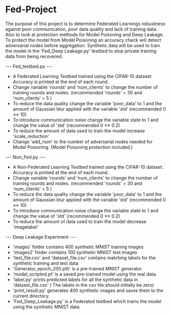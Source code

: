 # Fed-Project

The purpose of this project is to determine Federated Learnings robustness against poor communication, poor data quality and lack of training data. Also to look at protection methods for Model Poisoning and Deep Leakage. To protect the model from Model Poisoning an accuracy check will detect adversarial nodes before aggregation. Synthetic data will be used to train the model in the 'Fed_Deep Leakage.py' testbed to stop private training data from being recovered.

--- Fed_testbed.py ---

- A Federated Learning Testbed trained using the CIFAR-10 dataset. Accuracy is printed at the end of each round.
- Change variable 'rounds' and 'num_clients' to change the number of training rounds and nodes. (recommended 'rounds' = 30 and 'num_clients' = 5 )
- To reduce the data quality change the variable 'poor_data' to 1 and the amount of Gaussian blur applied with the variable 'std' (recommended 0 <-> 10)
- To introduce communication noise change the variable state to 1 and change the value of 'std' (recommended 0 <-> 0.2)
- To reduce the amount of data used to train the model increase 'scale_reduction' 
- Change 'add_num' to the number of adversarial nodes needed for Model Poisoning. (Model Poisoning protection included.)

--- Non_Fed.py ---

- A Non-Federated Learning Testbed trained using the CIFAR-10 dataset. Accuracy is printed at the end of each round.
- Change variable 'rounds' and 'num_clients' to change the number of training rounds and nodes. (recommended 'rounds' = 30 and 'num_clients' = 5 )
- To reduce the data quality change the variable 'poor_data' to 1 and the amount of Gaussian blur applied with the variable 'std' (recommended 0 <-> 10)
- To introduce communication noise change the variable state to 1 and change the value of 'std' (recommended 0 <-> 0.2)
- To reduce the amount of data used to train the model decrease 'imagelabel' 

--- Deep Leakage Experiment ---

- 'images' folder contains 400 synthetic MNIST training images
- 'images2' folder contains 100 synthetic MNIST test images
- 'test_file.csv' and 'dataset_file.csv' contains matching labels for the synthetic training and test data
- 'Generator_epoch_200.pth' is a pre-trained MNIST generator.
- 'model_scripted.pt' is a saved pre-trained model using the real data.
- 'label.py' prints predicted labels for all the synthetic data in 'dataset_file.csv' ( The labels in the csv file should initially be zero)
- 'print_result.py' generates 400 synthetic images and saves them to the current directory.
- 'Fed_Deep_Leakage.py' is a Federated testbed which trains the model using the synthetic MNIST data.

